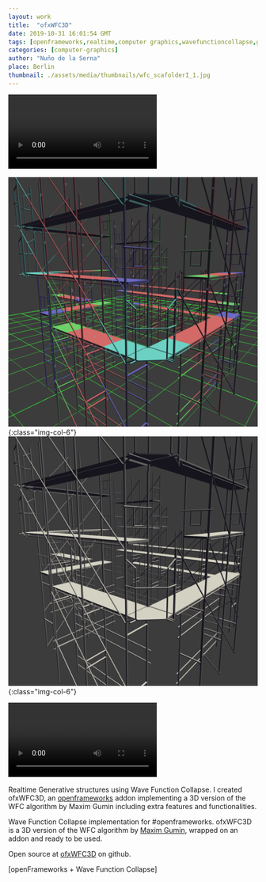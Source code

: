 ```yaml
---
layout: work
title:  "ofxWFC3D"
date: 2019-10-31 16:01:54 GMT
tags: [openframeworks,realtime,computer graphics,wavefunctioncollapse,generative design,generativeart,creative code,architecture]
categories: [computer-graphics]
author: "Nuño de la Serna"
place: Berlin
thumbnail: ./assets/media/thumbnails/wfc_scafolderI_1.jpg
---
```


<video autoplay controls loop="loop">
   <source src="./assets/media/video/188723813746.mp4" type="video/mp4" />
</video>

![My pic](./assets/media/img/wfc_scafolderI_1.png){:class="img-col-6"}![My pic](./assets/media/img/wfc_scafolderI_2.png){:class="img-col-6"}

<video controls loop="loop">
   <source src="./assets/media/video/wfc_02.mp4" type="video/mp4" />
</video>

Realtime Generative structures using Wave Function Collapse. I created ofxWFC3D, an [openframeworks](https://openframeworks.cc/) addon implementing a 3D version of the WFC algorithm by Maxim Gumin including extra features and functionalities.

Wave Function Collapse implementation for #openframeworks.
ofxWFC3D is a 3D version of the WFC algorithm by [Maxim Gumin](https://twitter.com/ExUtumno), wrapped on an addon and ready to be used.

Open source at [ofxWFC3D](https://github.com/action-script/ofxWFC3D) on github.

[openFrameworks + Wave Function Collapse]
